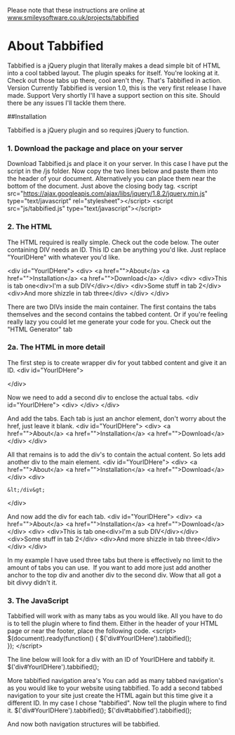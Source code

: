 Please note that these instructions are online at www.smileysoftware.co.uk/projects/tabbified

# About Tabbified

Tabbified is a jQuery plugin that literally makes a dead simple bit of HTML into a cool tabbed layout.
The plugin speaks for itself. You're looking at it. Check out those tabs up there, cool aren't they. That's Tabbified in action.
Version
Currently Tabbified is version 1.0, this is the very first release I have made.
Support
Very shortly I'll have a support section on this site. Should there be any issues I'll tackle them there.


##Installation

Tabbified is a jQuery plugin and so requires jQuery to function.
### 1. Download the package and place on your server
Download Tabbified.js and place it on your server. In this case I have put the script in the /js folder.
Now copy the two lines below and paste them into the header of your document. Alternatively you can place them near the bottom of the document. Just above the closing body tag.
&lt;script src="https://ajax.googleapis.com/ajax/libs/jquery/1.8.2/jquery.min.js" type="text/javascript" rel="stylesheet"&gt;&lt;/script&gt;
&lt;script src="js/tabbified.js" type="text/javascript"&gt;&lt;/script&gt;
						
### 2. The HTML
The HTML required is really simple. Check out the code below.
The outer containing DIV needs an ID.
This ID can be anything you'd like. Just replace "YourIDHere" with whatever you'd like.

&lt;div id="YourIDHere"&gt;
	&lt;div&gt;
		&lt;a href=""&gt;About&lt;/a&gt;
		&lt;a href=""&gt;Installation&lt;/a&gt;
		&lt;a href=""&gt;Download&lt;/a&gt;
	&lt;/div&gt;
	&lt;div&gt;
		&lt;div&gt;This is tab one&lt;div&gt;I'm a sub DIV&lt;/div&gt;&lt;/div&gt;
		&lt;div&gt;Some stuff in tab 2&lt;/div&gt;
		&lt;div&gt;And more shizzle in tab three&lt;/div&gt;
	&lt;/div&gt;
&lt;/div&gt;
						
There are two DIVs inside the main container. The first contains the tabs themselves and the second contains the tabbed content.
Or if you're feeling really lazy you could let me generate your code for you. Check out the "HTML Generator" tab

### 2a. The HTML in more detail
The first step is to create wrapper div for yout tabbed content and give it an ID.
&lt;div id="YourIDHere"&gt;
	
&lt;/div&gt;
						
Now we need to add a second div to enclose the actual tabs.
&lt;div id="YourIDHere"&gt;
	&lt;div&gt;
	&lt;/div&gt;
&lt;/div&gt;
						
And add the tabs. Each tab is just an anchor element, don't worry about the href, just leave it blank.
&lt;div id="YourIDHere"&gt;
	&lt;div&gt;
		&lt;a href=""&gt;About&lt;/a&gt;
		&lt;a href=""&gt;Installation&lt;/a&gt;
		&lt;a href=""&gt;Download&lt;/a&gt;
	&lt;/div&gt;
&lt;/div&gt;
						
All that remains is to add the div's to contain the actual content. So lets add another div to the main element.
&lt;div id="YourIDHere"&gt;
	&lt;div&gt;
		&lt;a href=""&gt;About&lt;/a&gt;
		&lt;a href=""&gt;Installation&lt;/a&gt;
		&lt;a href=""&gt;Download&lt;/a&gt;
	&lt;/div&gt;
	&lt;div&gt;
		
	&lt;/div&gt;
&lt;/div&gt;
						
And now add the div for each tab.
&lt;div id="YourIDHere"&gt;
	&lt;div&gt;
		&lt;a href=""&gt;About&lt;/a&gt;
		&lt;a href=""&gt;Installation&lt;/a&gt;
		&lt;a href=""&gt;Download&lt;/a&gt;
	&lt;/div&gt;
	&lt;div&gt;
		&lt;div&gt;This is tab one&lt;div&gt;I'm a sub DIV&lt;/div&gt;&lt;/div&gt;
		&lt;div&gt;Some stuff in tab 2&lt;/div&gt;
		&lt;div&gt;And more shizzle in tab three&lt;/div&gt;
	&lt;/div&gt;
&lt;/div&gt;
						
In my example I have used three tabs but there is effectively no limit to the amount of tabs you can use.  If you want to add more just add another anchor to the top div and another div to the second div.
Wow that all got a bit divvy didn't it.

### 3. The JavaScript
Tabbified will work with as many tabs as you would like. All you have to do is to tell the plugin where to find them.
Either in the header of your HTML page or near the footer, place the following code.
&lt;script&gt;
$(document).ready(function() {
	$('div#YourIDHere').tabbified();		             
}); 
&lt;/script&gt;
						
The line below will look for a div with an ID of YourIDHere and tabbify it.
$('div#YourIDHere').tabbified();	
						
More tabbified navigation area's
You can add as many tabbed navigation's as you would like to your website using tabbified. To add a second tabbed navigation to your site just create the HTML again but this time give it a different ID. In my case I chose "tabbified". Now tell the plugin where to find it.
$('div#YourIDHere').tabbified();
$('div#tabbified').tabbified();								
						
And now both navigation structures will be tabbified.
